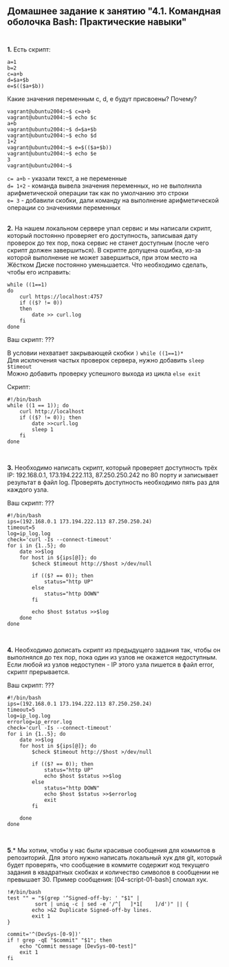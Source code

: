 ##    Домашнее задание к занятию "4.1. Командная оболочка Bash: Практические навыки" <br/> <br/>

**1.** Есть скрипт: <br/>

```shell
a=1
b=2
c=a+b
d=$a+$b
e=$(($a+$b))
```
Какие значения переменным c, d, e будут присвоены? Почему? <br/>

```shell
vagrant@ubuntu2004:~$ c=a+b
vagrant@ubuntu2004:~$ echo $c
a+b
vagrant@ubuntu2004:~$ d=$a+$b
vagrant@ubuntu2004:~$ echo $d
1+2
vagrant@ubuntu2004:~$ e=$(($a+$b))
vagrant@ubuntu2004:~$ echo $e
3
vagrant@ubuntu2004:~$
```


`c= a+b` - указали текст, а не переменные <br/>
`d= 1+2` - команда вывела значения переменных, но не выполнила арифметической операции так как по умолчанию это строки <br/>
`e= 3` - добавили скобки, дали команду на выполнение арифметической операции со значениями переменных <br/>
<br/>	

**2.** На нашем локальном сервере упал сервис и мы написали скрипт, который постоянно проверяет его доступность, записывая дату проверок до тех пор, пока сервис не станет доступным (после чего скрипт должен завершиться). В скрипте допущена ошибка, из-за которой выполнение не может завершиться, при этом место на Жёстком Диске постоянно уменьшается. Что необходимо сделать, чтобы его исправить: <br/>

```shell
while ((1==1)
do
	curl https://localhost:4757
	if (($? != 0))
	then
		date >> curl.log
	fi
done
```
Ваш скрипт:
??? 
<br/>

В условии нехватает закрывающей скобки `)` `while ((1==1)*` <br/>
Для исключения частых проверок сервера, нужно добавить `sleep $timeout` <br/>
Можно добавить проверку успешного выхода из цикла `else exit` <br/>

Скрипт:
```shell
#!/bin/bash
while ((1 == 1)); do
	curl http://localhost
	if (($? != 0)); then
		date >>curl.log
		sleep 1
	fi
done
```
<br/>

**3.** Необходимо написать скрипт, который проверяет доступность трёх IP: 192.168.0.1, 173.194.222.113, 87.250.250.242 по 80 порту и записывает результат в файл log. Проверять доступность необходимо пять раз для каждого узла. <br/>

Ваш скрипт:
???
<br/>
```shell
#!/bin/bash
ips=(192.168.0.1 173.194.222.113 87.250.250.24)
timeout=5
log=ip_log.log
check='curl -Is --connect-timeout'
for i in {1..5}; do
	date >>$log
	for host in ${ips[@]}; do
		$check $timeout http://$host >/dev/null

		if (($? == 0)); then
			status="http UP"
		else
			status="http DOWN"
		fi

		echo $host $status >>$log
	done
done
```
<br/>

**4.** Необходимо дописать скрипт из предыдущего задания так, чтобы он выполнялся до тех пор, пока один из узлов не окажется недоступным. Если любой из узлов недоступен - IP этого узла пишется в файл error, скрипт прерывается. <br/>

Ваш скрипт:
???
<br/>
```shell
#!/bin/bash
ips=(192.168.0.1 173.194.222.113 87.250.250.24)
timeout=5
log=ip_log.log
errorlog=ip_error.log
check='curl -Is --connect-timeout'
for i in {1..5}; do
	date >>$log
	for host in ${ips[@]}; do
		$check $timeout http://$host >/dev/null

		if (($? == 0)); then
			status="http UP"
			echo $host $status >>$log
		else
			status="http DOWN"
			echo $host $status >>$errorlog
			exit
		fi

	done
done
```
<br/>

**5**.* Мы хотим, чтобы у нас были красивые сообщения для коммитов в репозиторий. Для этого нужно написать локальный хук для git, который будет проверять, что сообщение в коммите содержит код текущего задания в квадратных скобках и количество символов в сообщении не превышает 30. Пример сообщения: [04-script-01-bash] сломал хук. <br/>

```shell
!#/bin/bash
test "" = "$(grep '^Signed-off-by: ' "$1" |
         sort | uniq -c | sed -e '/^[   ]*1[    ]/d')" || {
        echo >&2 Duplicate Signed-off-by lines.
        exit 1
}

commit='^(DevSys-[0-9])'
if ! grep -qE "$commit" "$1"; then
    echo "Commit message [DevSys-00-test]"
    exit 1
fi
```
<br/>